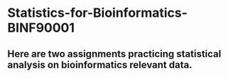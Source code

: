 # Statistics-for-Bioinformatics-BINF90001
## Here are two assignments practicing statistical analysis on bioinformatics relevant data.
